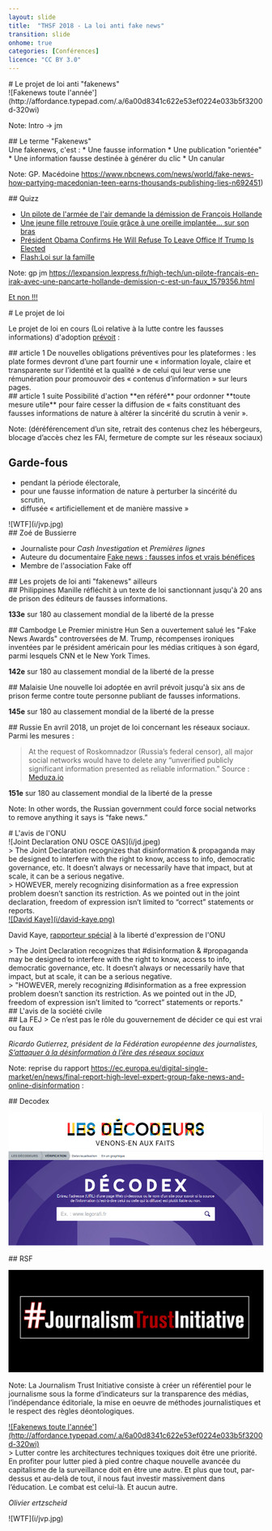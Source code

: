 ```yaml
---
layout: slide
title:  "THSF 2018 - La loi anti fake news"
transition: slide
onhome: true
categories: [Conférences]
licence: "CC BY 3.0"
---
```


<section data-markdown>
# Le projet de loi anti "fakenews"
</section>

<section data-markdown>
![Fakenews toute l'année'](http://affordance.typepad.com/.a/6a00d8341c622e53ef0224e033b5f3200d-320wi)

Note: Intro -> jm
</section>

<section data-markdown>
## Le terme "Fakenews"
</section>

<section data-markdown>
Une fakenews, c'est : 
  * Une fausse information
  * Une publication "orientée"
  * Une information fausse destinée à générer du clic
  * Un canular

Note: GP. Macédoine https://www.nbcnews.com/news/world/fake-news-how-partying-macedonian-teen-earns-thousands-publishing-lies-n692451)
</section>

<section data-markdown>
## Quizz

  * [Un pilote de l'armée de l'air demande la démission de François Hollande](https://nothing2hide.org/slides/atelier-news-debunk.html#/6/2  )
  * [Une jeune fille retrouve l’ouïe grâce à une oreille implantée… sur son bras](https://fr.sputniknews.com/sci_tech/201805121036329884-operation-chirurgie-oreille/)
  * [Président Obama Confirms He Will Refuse To Leave Office If Trump Is Elected](http://www.burrardstreetjournal.com/obama-refusing-to-leave-if-trump-elected/)
  * [Flash:Loi sur la famille](https://twitter.com/le_gorafi/status/430389660960194560)

Note:  gp jm https://lexpansion.lexpress.fr/high-tech/un-pilote-francais-en-irak-avec-une-pancarte-hollande-demission-c-est-un-faux_1579356.html


[Et non !!!](https://www.dailymotion.com/video/x1b8i9k)
</section>

<section data-markdown>
# Le projet de loi

Le projet de loi en cours (Loi relative à la lutte contre les fausses informations) d'adoption [prévoit](https://www.nextinpact.com/news/106264-fake-news-analyse-ligne-par-ligne-future-loi-contre-fausses-informations.htm) :
</section>

<section data-markdown>
## article 1 
De nouvelles obligations préventives pour les plateformes : les plate formes devront d’une part fournir une « information loyale, claire et transparente sur l’identité et la qualité » de celui qui leur verse une rémunération pour promouvoir des « contenus d’information » sur leurs pages. 
</section>

<section data-markdown>
## article 1 suite 
Possibilité d'action **en référé** pour ordonner **toute mesure utile** pour faire cesser la diffusion de  « faits constituant des fausses informations de nature à altérer la sincérité du scrutin à venir ». 

Note: (déréférencement d’un site, retrait des contenus chez les hébergeurs, blocage d’accès chez les FAI, fermeture de compte sur les réseaux sociaux)

## Garde-fous
  * pendant la période électorale,
  * pour une fausse information de nature à perturber la sincérité du scrutin,
  * diffusée « artificiellement et de manière massive » 
</section>

<section data-markdown>
![WTF](i/jvp.jpg)
</section>

<section data-markdown>
## Zoé de Bussierre

 * Journaliste pour *Cash Investigation* et *Premières lignes*
 * Auteure du documentaire [Fake news : fausses infos et vrais bénéfices](https://www.dailymotion.com/video/x5fzv09)
 * Membre de l'association Fake off
</section>

<section data-markdown>
## Les projets de loi  anti "fakenews" ailleurs
</section>

<section data-markdown>
## Philippines 
Manille réfléchit à un texte de loi sanctionnant jusqu'à 20 ans de prison des éditeurs de fausses informations. 

**133e** sur 180 au classement mondial de la liberté de la presse
</section>

<section data-markdown>
## Cambodge
Le Premier ministre Hun Sen a ouvertement salué les "Fake News Awards" controversées de M. Trump, récompenses ironiques inventées  par le président américain pour les médias critiques à son égard, parmi  lesquels CNN et le New York Times.

**142e** sur 180 au classement mondial de la liberté de la presse
</section>

<section data-markdown>
## Malaisie
Une nouvelle loi adoptée en avril prévoit jusqu'à six ans de prison ferme contre toute personne publiant de fausses informations.  

**145e** sur 180 au classement mondial de la liberté de la presse
</section>

<section data-markdown>
## Russie
En avril 2018, un projet de loi concernant les réseaux sociaux. Parmi les mesures :

> At the request of Roskomnadzor (Russia’s federal censor), all major social networks would have to delete any “unverified publicly significant information presented as reliable information.” 
Source : [Meduza.io](https://meduza.io/en/cards/russian-lawmakers-drafted-a-new-version-of-their-latest-lousy-idea-to-regulate-social-media-but-just-how-bad-is-it)

**151e** sur 180 au classement mondial de la liberté de la presse

Note: In other words, the Russian government could force social networks to remove anything it says is “fake news.”
</section>

<section data-markdown>
# L'avis de l'ONU
</section>

<section data-markdown>
![Joint Declaration ONU OSCE OAS](i/jd.jpeg)
</section>

<section data-markdown>
> The Joint Declaration recognizes that disinformation & propaganda may be designed to interfere with the right to know, access to info, democratic governance, etc. It doesn’t always or necessarily have that impact, but at scale, it can be a serious negative. 
</section>

<section data-markdown>
> HOWEVER, merely recognizing disinformation as a free expression problem doesn’t sanction its restriction. As we pointed out in the joint declaration, freedom of expression isn’t limited to “correct” statements or reports.
</section>

<section data-markdown>
<a href="https://twitter.com/davidakaye/status/982059530677727232">![David Kaye](i/david-kaye.png)</a>

David Kaye, [rapporteur spécial](https://fr.wikipedia.org/wiki/Rapporteur_spécial_des_Nations_unies) à la liberté d'expression de l'ONU
</section>

<section data-markdown>
> The Joint Declaration recognizes that #disinformation & #propaganda may be designed to interfere with the right to know, access to info, democratic governance, etc. It doesn’t always or necessarily have that impact, but at scale, it can be a serious negative.
</section>

<section data-markdown>
> "HOWEVER, merely recognizing #disinformation as a free expression problem doesn’t sanction its restriction. As we pointed out in the JD, freedom of expression isn’t limited to “correct” statements or reports."
</section>

<section data-markdown>
## L'avis de la société civile
</section>

<section data-markdown>
## La FEJ
> Ce n’est pas le rôle du gouvernement de décider ce qui est vrai ou faux

<cite>Ricardo Gutierrez, président de la Fédération européenne des journalistes, [S’attaquer à la désinformation à l’ère des réseaux sociaux](https://www.equaltimes.org/s-attaquer-a-la-desinformation-a-l?lang=fr)</cite>

Note: reprise du rapport https://ec.europa.eu/digital-single-market/en/news/final-report-high-level-expert-group-fake-news-and-online-disinformation : 
</section>

<section data-markdown>
## Decodex

![Decodex](i/decodex.png)
</section>

<section data-markdown>
## RSF 

<a href="https://rsf.org/fr/actualites/rsf-et-ses-partenaires-devoilent-la-journalism-trust-initiative-jti-un-dispositif-innovant-contre-la">![Journalism Trust Initiative](i/jti.png)</a>

Note:  La Journalism Trust Initiative consiste à créer un référentiel pour le journalisme sous la forme d’indicateurs sur la transparence des médias, l’indépendance éditoriale, la mise en oeuvre de méthodes journalistiques et le respect des règles déontologiques.
</section>

<section data-markdown>
<a href="http://affordance.typepad.com/mon_weblog/2018/04/fifty-shades-of-fake.html">![Fakenews toute l'année'](http://affordance.typepad.com/.a/6a00d8341c622e53ef0224e033b5f3200d-320wi)</a>
</section>

<section data-markdown>
> Lutter contre les architectures techniques toxiques doit être une priorité. En profiter pour lutter pied à pied contre chaque nouvelle avancée du capitalisme de la surveillance doit en être une autre. Et plus que tout, par-dessus et au-delà de tout, il nous faut investir massivement dans l’éducation. Le combat est celui-là. Et aucun autre.

<cite>Olivier ertzscheid</cite>
</section>

<section data-markdown>
![WTF](i/jvp.jpg)
</section>
